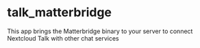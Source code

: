 # talk_matterbridge
This app brings the Matterbridge binary to your server to connect Nextcloud Talk with other chat services
